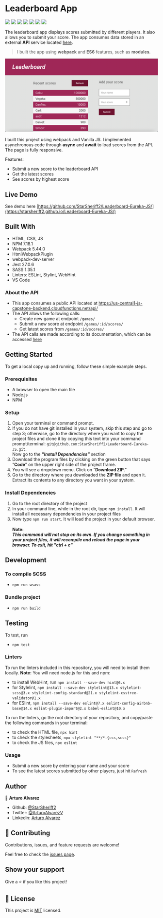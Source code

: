 # Leaderboard App

![](https://img.shields.io/badge/Microverse-blueviolet)
![](https://img.shields.io/badge/Academic-blue)
![](https://img.shields.io/badge/HTML-red)
![](https://img.shields.io/badge/JavaScript-yellow)
![](https://img.shields.io/badge/CSS-blue)
![](https://img.shields.io/badge/SASS-violet)
![](https://img.shields.io/badge/Webpack-green)

The leaderboard app displays scores submitted by different players. It also allows you to submit your score. The app consumes data stored in an external **API** service located [here](https://www.notion.so/Leaderboard-API-service-24c0c3c116974ac49488d4eb0267ade3).

> I built the app using **webpack** and **ES6** features, such as **modules**.

![screenshot](./other/app_screenshot.png)

I built this project using webpack and Vanilla JS. I implemented asynchronous code through **async** and **await** to load scores from the API. The page is fully responsive.

Features:
- Submit a new score to the leaderboard API
- Get the latest scores
- See scores by highest score
## Live Demo

See demo here [https://github.com/StarSheriff2/Leaderboard-Eureka-JS/](https://starsheriff2.github.io/Leaderboard-Eureka-JS/)

## Built With

- HTML, CSS, JS
- NPM 7.18.1
- Webpack 5.44.0
- HtmlWebpackPlugin
- webpack-dev-server
- Jest 27.0.6
- SASS 1.35.1
- Linters: ESLint, Stylint, WebHint
- VS Code

### About the API
- This app consumes a public API located at https://us-central1-js-capstone-backend.cloudfunctions.net/api/
- The API allows the following calls:
  - Create new game at endpoint `/games/`
  - Submit a new score at endpoint `/games/:id/scores/`
  - Get latest scores from `/games/:id/scores/`
- The API calls are made according to its documentation, which can be accessed [here](https://www.notion.so/Leaderboard-API-service-24c0c3c116974ac49488d4eb0267ade3)

## Getting Started

To get a local copy up and running, follow these simple example steps.

### Prerequisites
- A browser to open the main file
- Node.js
- NPM

### Setup
1. Open your terminal or command prompt.
2. If you do not have git installed in your system, skip this step and go to step 3; otherwise, go to the directory where you want to copy the project files and clone it by copying this text into your command prompt/terminal: `git@github.com:StarSheriff2/Leaderboard-Eureka-JS.git`.
<br>Now go to the ***"Install Dependencies"*** section
3. Download the program files by clicking on the green button that says “**Code**” on the upper right side of the project frame.
4. You will see a dropdown menu. Click on “**Download ZIP**.”
5. Go to the directory where you downloaded the **ZIP file** and open it. Extract its contents to any directory you want in your system.

### Install Dependencies
1. Go to the root directory of the project
2. In your command line, while in the root dir, type `npm install`. It will install all necessary dependencies in your project files
3. Now type `npm run start`. It will load the project in your default browser.<br><br>
**Note:<br>_This command will not stop on its own. If you change something in your project files, it will recompile and reload the page in your browser. To exit, hit "ctrl + c"_**

## Development
### To compile SCSS

- `npm run wsass`

### Bundle project

- `npm run build`

## Testing
To test, run

- `npm test`

### Linters
To run the linters included in this repository, you will need to install them locally. **Note:** You will need node.js for this and npm:
- to install WebHint, run `npm install --save-dev hint@6.x`
- for Stylelint, `npm install --save-dev stylelint@13.x stylelint-scss@3.x stylelint-config-standard@21.x stylelint-csstree-validator@1.x`
- for ESlint, `npm install --save-dev eslint@7.x eslint-config-airbnb-base@14.x eslint-plugin-import@2.x babel-eslint@10.x`

To run the linters, go the root directory of your repository, and copy/paste the following commands in your terminal:
- to check the HTML file, `npx hint`
- to check the stylesheets, `npx stylelint "**/*.{css,scss}"`
- to check the JS files, `npx eslint`

### Usage
- Submit a new score by entering your name and your score
- To see the latest scores submitted by other players, just hit `Refresh`

## Author

👤 **Arturo Alvarez**
- Github: [@StarSheriff2](https://github.com/StarSheriff2)
- Twitter: [@ArturoAlvarezV](https://twitter.com/ArturoAlvarezV)
- Linkedin: [Arturo Alvarez](https://www.linkedin.com/in/arturoalvarezv/)

## 🤝 Contributing

Contributions, issues, and feature requests are welcome!

Feel free to check the [issues page](https://github.com/StarSheriff2/Leaderboard-Eureka-JS/issues).

## Show your support

Give a ⭐️ if you like this project!

## 📝 License

This project is [MIT](https://github.com/StarSheriff2/Leaderboard-Eureka-JS/blob/main/LICENSE) licensed.

